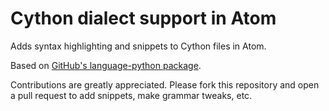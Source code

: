 # Cython dialect support in Atom

Adds syntax highlighting and snippets to Cython files in Atom.

Based on [GitHub's language-python package](https://github.com/atom/language-python).

Contributions are greatly appreciated. Please fork this repository and open a
pull request to add snippets, make grammar tweaks, etc.
